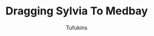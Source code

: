 ---
media: "images/rounds/round_3/sylvia_gets_dragged_to_medbay.png"
media_type: image
type: art
title: Dragging Sylvia To Medbay
author: [Tufukins]
desc: Pippi Jr. wonders what's going on.
---